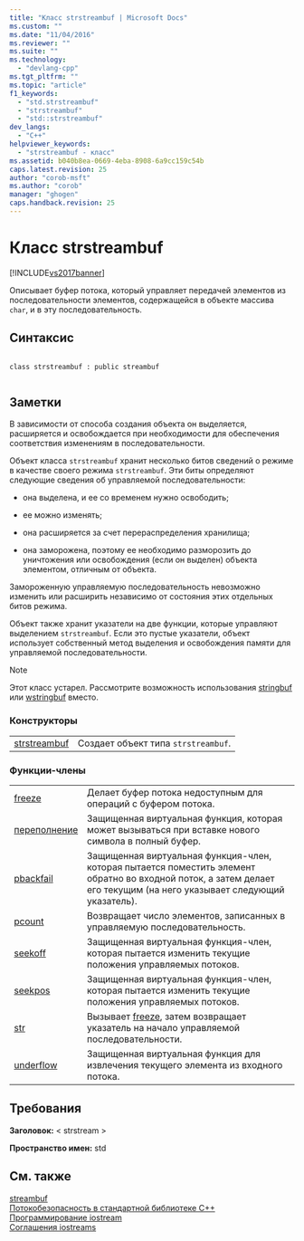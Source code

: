 ```yaml
---
title: "Класс strstreambuf | Microsoft Docs"
ms.custom: ""
ms.date: "11/04/2016"
ms.reviewer: ""
ms.suite: ""
ms.technology: 
  - "devlang-cpp"
ms.tgt_pltfrm: ""
ms.topic: "article"
f1_keywords: 
  - "std.strstreambuf"
  - "strstreambuf"
  - "std::strstreambuf"
dev_langs: 
  - "C++"
helpviewer_keywords: 
  - "strstreambuf - класс"
ms.assetid: b040b8ea-0669-4eba-8908-6a9cc159c54b
caps.latest.revision: 25
author: "corob-msft"
ms.author: "corob"
manager: "ghogen"
caps.handback.revision: 25
---
```

# Класс strstreambuf
[!INCLUDE[vs2017banner](../assembler/inline/includes/vs2017banner.md)]

Описывает буфер потока, который управляет передачей элементов из последовательности элементов, содержащейся в объекте массива `char`, и в эту последовательность.  
  
## Синтаксис  
  
```  
  
class strstreambuf : public streambuf  
  
```  
  
## Заметки  
 В зависимости от способа создания объекта он выделяется, расширяется и освобождается при необходимости для обеспечения соответствия изменениям в последовательности.  
  
 Объект класса `strstreambuf` хранит несколько битов сведений о режиме в качестве своего режима `strstreambuf`. Эти биты определяют следующие сведения об управляемой последовательности:  
  
-   она выделена, и ее со временем нужно освободить;  
  
-   ее можно изменять;  
  
-   она расширяется за счет перераспределения хранилища;  
  
-   она заморожена, поэтому ее необходимо разморозить до уничтожения или освобождения \(если он выделен\) объекта элементом, отличным от объекта.  
  
 Замороженную управляемую последовательность невозможно изменить или расширить независимо от состояния этих отдельных битов режима.  
  
 Объект также хранит указатели на две функции, которые управляют выделением `strstreambuf`. Если это пустые указатели, объект использует собственный метод выделения и освобождения памяти для управляемой последовательности.  
  
> [!NOTE]
>  Этот класс устарел. Рассмотрите возможность использования [stringbuf](../Topic/stringbuf.md) или [wstringbuf](../Topic/wstringbuf.md) вместо.  
  
### Конструкторы  
  
|||  
|-|-|  
|[strstreambuf](../Topic/strstreambuf::strstreambuf.md)|Создает объект типа `strstreambuf`.|  
  
### Функции\-члены  
  
|||  
|-|-|  
|[freeze](../Topic/strstreambuf::freeze.md)|Делает буфер потока недоступным для операций с буфером потока.|  
|[переполнение](../Topic/strstreambuf::overflow.md)|Защищенная виртуальная функция, которая может вызываться при вставке нового символа в полный буфер.|  
|[pbackfail](../Topic/strstreambuf::pbackfail.md)|Защищенная виртуальная функция\-член, которая пытается поместить элемент обратно во входной поток, а затем делает его текущим \(на него указывает следующий указатель\).|  
|[pcount](../Topic/strstreambuf::pcount.md)|Возвращает число элементов, записанных в управляемую последовательность.|  
|[seekoff](../Topic/strstreambuf::seekoff.md)|Защищенная виртуальная функция\-член, которая пытается изменить текущие положения управляемых потоков.|  
|[seekpos](../Topic/strstreambuf::seekpos.md)|Защищенная виртуальная функция\-член, которая пытается изменить текущие положения управляемых потоков.|  
|[str](../Topic/strstreambuf::str.md)|Вызывает [freeze](../Topic/strstreambuf::freeze.md), затем возвращает указатель на начало управляемой последовательности.|  
|[underflow](../Topic/strstreambuf::underflow.md)|Защищенная виртуальная функция для извлечения текущего элемента из входного потока.|  
  
## Требования  
 **Заголовок:** \< strstream \>  
  
 **Пространство имен:** std  
  
## См. также  
 [streambuf](../Topic/streambuf.md)   
 [Потокобезопасность в стандартной библиотеке C\+\+](../standard-library/thread-safety-in-the-cpp-standard-library.md)   
 [Программирование iostream](../Topic/iostream%20Programming.md)   
 [Соглашения iostreams](../standard-library/iostreams-conventions.md)